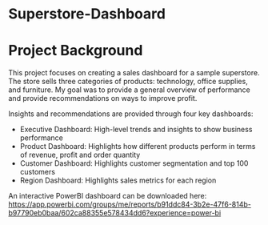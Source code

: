 # Superstore-Dashboard

# Project Background

This project focuses on creating a sales dashboard for a sample superstore. The store sells three categories of products: technology, office supplies, and furniture. My goal was to provide a general overview of performance and provide recommendations on ways to improve profit.

Insights and recommendations are provided through four key dashboards:
* Executive Dashboard: High-level trends and insights to show business performance
* Product Dashboard: Highlights how different products perform in terms of revenue, profit and order quantity
* Customer Dashboard: Highlights customer segmentation and top 100 customers
* Region Dashboard: Highlights sales metrics for each region

An interactive PowerBI dashboard can be downloaded here: https://app.powerbi.com/groups/me/reports/b91ddc84-3b2e-47f6-814b-b97790eb0baa/602ca88355e578434dd6?experience=power-bi

